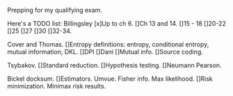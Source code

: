 Prepping for my qualifying exam.

Here's a TODO list:
Billingsley
[x]Up to ch 6.
[]Ch 13 and 14.
[]15 - 18
[]20-22
[]25
[]27
[]30
[]32-34.

Cover and Thomas.
[]Entropy definitions: entropy, conditional entropy, mutual information, DKL.
[]DPI
[]Dani
[]Mutual info.
[]Source coding.

Tsybakov.
[]Standard reduction.
[]Hypothesis testing.
[]Neumann Pearson.

Bickel docksum.
[]Estimators. Umvue. Fisher info. Max likelihood.
[]Risk minimization. Minimax risk results.
